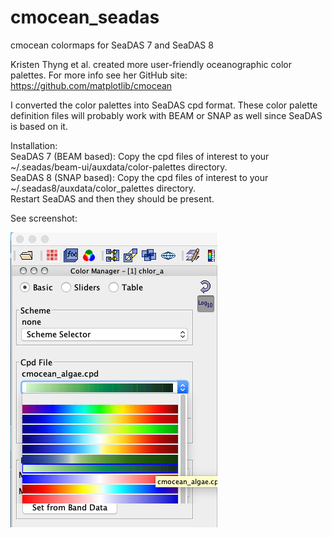 # cmocean_seadas
cmocean colormaps for SeaDAS 7 and SeaDAS 8

Kristen Thyng et al. created more user-friendly oceanographic color palettes. For more info see her GitHub site: https://github.com/matplotlib/cmocean

I converted the color palettes into SeaDAS cpd format.  These color palette definition files will probably work with BEAM or SNAP as well since SeaDAS is based on it.

Installation:  
SeaDAS 7 (BEAM based): Copy the cpd files of interest to your ~/.seadas/beam-ui/auxdata/color-palettes directory.  
SeaDAS 8 (SNAP based): Copy the cpd files of interest to your ~/.seadas8/auxdata/color_palettes directory.  
Restart SeaDAS and then they should be present.

See screenshot:

![alt text](https://github.com/gertvd-stanford/cmocean_seadas/blob/main/cmocean_algae_seadas.png)

